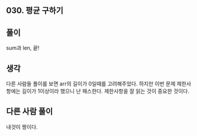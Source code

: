 ## 030. 평균 구하기

## 풀이

sum과 len, 끝!

## 생각

다른 사람들 풀이를 보면 arr의 길이가 0일때를 고려해주었다.
하지만 이번 문제 제한사항에는 길이가 1이상이라 했으니 난 패스한다.
제한사항을 잘 읽는 것이 중요한 것이다.

## 다른 사람 풀이

내것이 짱이다.